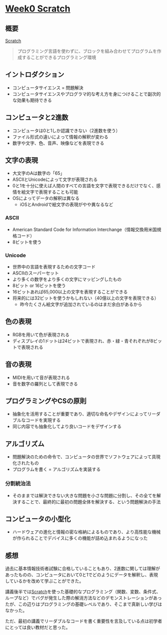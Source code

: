 # [Week0 Scratch](https://cs50.jp/x/2022/week0/)

## 概要

[Scratch](https://scratch.mit.edu/)

> プログラミング言語を使わずに、ブロックを組み合わせてプログラムを作成することができるプログラミング環境

## イントロダクション

- コンピュータサイエンス = 問題解決
- コンピュータサイエンスやプログラマ的な考え方を身につけることで副次的な効果も期待できる

## コンピュータと2進数

- コンピュータは0と1しか認識できない（2進数を使う）
- ファイル形式の違いによって情報の解釈が変わる
- 数字や文字、色、音声、映像などを表現できる

## 文字の表現

- 大文字のAは数字の「65」
- ASCIIとUnicodeによって文字が表現される
- 0と1を十分に使えば人間のすべての言語を文字で表現できるだけでなく、感情を絵文字で表現することも可能
- OSによってデータの解釈は異なる
  - iOSとAndroidで絵文字の表現がやや異なるなど

### ASCII

- American Standard Code for Information Interchange（情報交換用米国規格コード）
- 8ビットを使う

### Unicode

- 世界中の言語を表現するための文字コード
- ASCIIのスーパーセット
- より多くの数字をより多くの文字にマッピングしたもの
- 8ビット or 16ビットを使う
- 16ビットあれば65,000以上の文字を表現することができる
- 将来的には32ビットを使うかもしれない（40億以上の文字を表現できる）
  - 昨今たくさん絵文字が追加されているのはまだ余白があるから

## 色の表現

- RGBを用いて色が表現される
- ディスプレイの1ドットは24ビットで表現され、赤・緑・青それぞれが8ビットで表現される

## 音の表現

- MIDIを用いて音が表現される
- 音を数字の羅列として表現できる

## プログラミングやCSの原則

- 抽象化を活用することが重要であり、適切な命名やデザインによってリーダブルなコードを実現する
- 同じ内容でも抽象化してより良いコードをデザインする

## アルゴリズム

- 問題解決のための命令で、コンピュータの世界でソフトウェアによって具現化されたもの
- プログラムを書く = アルゴリズムを実装する

### 分割統治法

- そのままでは解決できない大きな問題を小さな問題に分割し、その全てを解決することで、最終的に最初の問題全体を解決する、という問題解決の手法

## コンピュータの小型化

- ハードウェアの進化と情報の密な格納によるものであり、より高性能な機械が作られることでデバイスに多くの機能が詰め込まれるようになった

## 感想

過去に基本情報技術者試験に合格していることもあり、2進数に関しては理解があったものの、コンピュータにおいて0と1でどのようにデータを解釈し、表現しているかを改めて学ぶことができた。

講義後半では[Scratch](https://scratch.mit.edu/)を使った基礎的なプログラミング（関数、変数、条件式、ループなど）でバグが発生した際の解消方法などのデモンストレーションがあったが、この辺りはプログラミングの基礎レベルであり、そこまで真新しい学びはなかった。

ただ、最初の講義でリーダブルなコードを書く重要性を言及している点は初学者にとっては良い教材だと思った。
